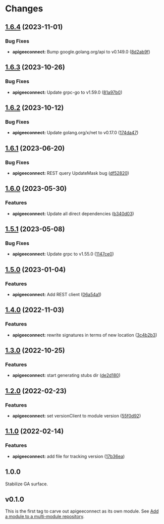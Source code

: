 # Changes

## [1.6.4](https://github.com/googleapis/google-cloud-go/compare/apigeeconnect/v1.6.3...apigeeconnect/v1.6.4) (2023-11-01)


### Bug Fixes

* **apigeeconnect:** Bump google.golang.org/api to v0.149.0 ([8d2ab9f](https://github.com/googleapis/google-cloud-go/commit/8d2ab9f320a86c1c0fab90513fc05861561d0880))

## [1.6.3](https://github.com/googleapis/google-cloud-go/compare/apigeeconnect/v1.6.2...apigeeconnect/v1.6.3) (2023-10-26)


### Bug Fixes

* **apigeeconnect:** Update grpc-go to v1.59.0 ([81a97b0](https://github.com/googleapis/google-cloud-go/commit/81a97b06cb28b25432e4ece595c55a9857e960b7))

## [1.6.2](https://github.com/googleapis/google-cloud-go/compare/apigeeconnect/v1.6.1...apigeeconnect/v1.6.2) (2023-10-12)


### Bug Fixes

* **apigeeconnect:** Update golang.org/x/net to v0.17.0 ([174da47](https://github.com/googleapis/google-cloud-go/commit/174da47254fefb12921bbfc65b7829a453af6f5d))

## [1.6.1](https://github.com/googleapis/google-cloud-go/compare/apigeeconnect-v1.6.0...apigeeconnect/v1.6.1) (2023-06-20)


### Bug Fixes

* **apigeeconnect:** REST query UpdateMask bug ([df52820](https://github.com/googleapis/google-cloud-go/commit/df52820b0e7721954809a8aa8700b93c5662dc9b))

## [1.6.0](https://github.com/googleapis/google-cloud-go/compare/apigeeconnect/v1.5.1...apigeeconnect/v1.6.0) (2023-05-30)


### Features

* **apigeeconnect:** Update all direct dependencies ([b340d03](https://github.com/googleapis/google-cloud-go/commit/b340d030f2b52a4ce48846ce63984b28583abde6))

## [1.5.1](https://github.com/googleapis/google-cloud-go/compare/apigeeconnect/v1.5.0...apigeeconnect/v1.5.1) (2023-05-08)


### Bug Fixes

* **apigeeconnect:** Update grpc to v1.55.0 ([1147ce0](https://github.com/googleapis/google-cloud-go/commit/1147ce02a990276ca4f8ab7a1ab65c14da4450ef))

## [1.5.0](https://github.com/googleapis/google-cloud-go/compare/apigeeconnect/v1.4.0...apigeeconnect/v1.5.0) (2023-01-04)


### Features

* **apigeeconnect:** Add REST client ([06a54a1](https://github.com/googleapis/google-cloud-go/commit/06a54a16a5866cce966547c51e203b9e09a25bc0))

## [1.4.0](https://github.com/googleapis/google-cloud-go/compare/apigeeconnect/v1.3.0...apigeeconnect/v1.4.0) (2022-11-03)


### Features

* **apigeeconnect:** rewrite signatures in terms of new location ([3c4b2b3](https://github.com/googleapis/google-cloud-go/commit/3c4b2b34565795537aac1661e6af2442437e34ad))

## [1.3.0](https://github.com/googleapis/google-cloud-go/compare/apigeeconnect/v1.2.0...apigeeconnect/v1.3.0) (2022-10-25)


### Features

* **apigeeconnect:** start generating stubs dir ([de2d180](https://github.com/googleapis/google-cloud-go/commit/de2d18066dc613b72f6f8db93ca60146dabcfdcc))

## [1.2.0](https://github.com/googleapis/google-cloud-go/compare/apigeeconnect/v1.1.0...apigeeconnect/v1.2.0) (2022-02-23)


### Features

* **apigeeconnect:** set versionClient to module version ([55f0d92](https://github.com/googleapis/google-cloud-go/commit/55f0d92bf112f14b024b4ab0076c9875a17423c9))

## [1.1.0](https://github.com/googleapis/google-cloud-go/compare/apigeeconnect/v1.0.0...apigeeconnect/v1.1.0) (2022-02-14)


### Features

* **apigeeconnect:** add file for tracking version ([17b36ea](https://github.com/googleapis/google-cloud-go/commit/17b36ead42a96b1a01105122074e65164357519e))

## 1.0.0

Stabilize GA surface.

## v0.1.0

This is the first tag to carve out apigeeconnect as its own module. See
[Add a module to a multi-module repository](https://github.com/golang/go/wiki/Modules#is-it-possible-to-add-a-module-to-a-multi-module-repository).

